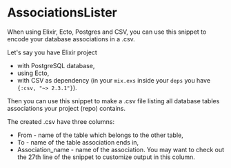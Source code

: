 # AssociationsLister
When using Elixir, Ecto, Postgres and CSV, you can use this snippet to encode your database associations in a .csv.

Let's say you have Elixir project 
* with PostgreSQL database,
* using Ecto,
* with CSV as dependency (in your `mix.exs` inside your `deps` you have `{:csv, "~> 2.3.1"}`).

Then you can use this snippet to make a .csv file listing all database tables associations your project (repo) contains.

The created .csv have three columns:
* From - name of the table which belongs to the other table,
* To - name of the table association ends in,
* Association_name - name of the association. You may want to check out the 27th line of the snippet to customize output in this column.
